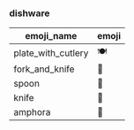 ### dishware 

|emoji_name|emoji|
|---|---|
|plate_with_cutlery|:plate_with_cutlery:|
|fork_and_knife|:fork_and_knife:|
|spoon|:spoon:|
|knife|:knife:|
|amphora|:amphora:|
